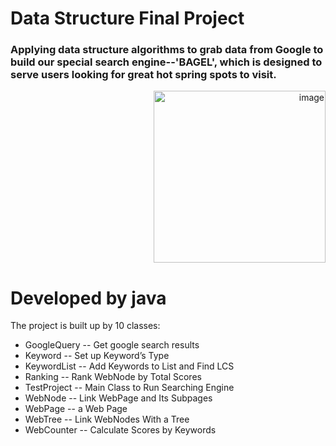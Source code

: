 # Data Structure Final Project
### Applying data structure algorithms to grab data from Google to build our special search engine--'BAGEL', which is designed to serve users looking for great hot spring spots to visit.
<p align="right">
<img width="275" alt="image" src="https://user-images.githubusercontent.com/58515026/144849325-aa98bb06-162e-49db-a3f5-3be9fa02fe3c.png">
</p>
<h1 align="left">Developed by java</h1>

The project is built up by 10 classes:
- GoogleQuery -- Get google search results
- Keyword -- Set up Keyword’s Type
- KeywordList -- Add Keywords to List and Find LCS
- Ranking -- Rank WebNode by Total Scores
- TestProject -- Main Class to Run Searching Engine
- WebNode -- Link WebPage and Its Subpages
- WebPage -- a Web Page
- WebTree -- Link WebNodes With a Tree
- WebCounter -- Calculate Scores by Keywords
